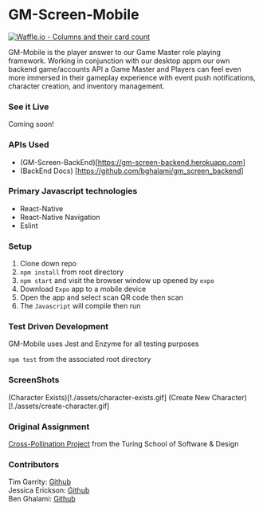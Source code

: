 # GM-Screen-Mobile
[![Waffle.io - Columns and their card count](https://badge.waffle.io/Salamandastron1/GM-Screen-Mobile.svg?columns=all)](https://waffle.io/Salamandastron1/GM-Screen-Mobile)

GM-Mobile is the player answer to our Game Master role playing framework. Working in conjunction with our desktop appm our own backend game/accounts API a Game Master and Players can feel even more immersed in their gameplay experience with event push notifications, character creation, and inventory management.


### See it Live
Coming soon!

### APIs Used
* (GM-Screen-BackEnd)[https://gm-screen-backend.herokuapp.com]
* (BackEnd Docs) [https://github.com/bghalami/gm_screen_backend]

### Primary Javascript technologies
* React-Native
* React-Native Navigation
* Eslint

### Setup

1. Clone down repo
2. `npm install` from root directory
3. `npm start` and visit the browser window up opened by `expo`
4. Download `Expo` app to a mobile device
5. Open the app and select scan QR code then scan
6. The `Javascript` will compile then run

### Test Driven Development

GM-Mobile uses Jest and Enzyme for all testing purposes

`npm test` from the associated root directory

### ScreenShots

(Character Exists)[!./assets/character-exists.gif]
(Create New Character)[!./assets/create-character.gif]

### Original Assignment

[Cross-Pollination Project](http://frontend.turing.io/projects/capstone.html) from the Turing School of Software & Design

### Contributors

Tim Garrity: [Github](https://github.com/Salamandastron1)<br>
Jessica Erickson: [Github](https://github.com/Jessica-Erickson/movie-tracker)<br>
Ben Ghalami: [Github](https://github.com/bghalami)
